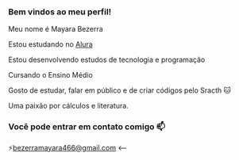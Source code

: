 ### Bem vindos ao meu perfil!

Meu nome é Mayara Bezerra 

Estou estudando no [Alura](https://alura.com.br)

Estou desenvolvendo estudos de tecnologia e programação


Cursando o Ensino Médio


Gosto de estudar, falar em público e de criar códigos pelo Sracth 🐱


Uma paixão por cálculos e literatura.


### Você pode entrar em contato comigo 📫

⚡bezerramayara466@gmail.com <--





